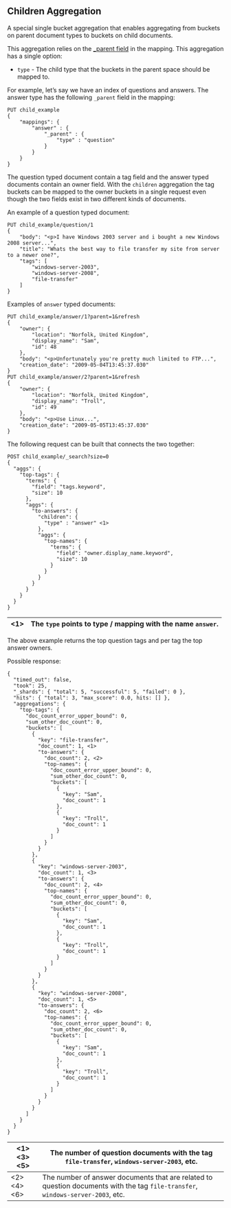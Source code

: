 ## Children Aggregation

A special single bucket aggregation that enables aggregating from buckets on parent document types to buckets on child documents.

This aggregation relies on the [_parent field](mapping-parent-field.html) in the mapping. This aggregation has a single option:

  * `type` \- The child type that the buckets in the parent space should be mapped to. 



For example, let’s say we have an index of questions and answers. The answer type has the following `_parent` field in the mapping:
    
    
    PUT child_example
    {
        "mappings": {
            "answer" : {
                "_parent" : {
                    "type" : "question"
                }
            }
        }
    }

The question typed document contain a tag field and the answer typed documents contain an owner field. With the `children` aggregation the tag buckets can be mapped to the owner buckets in a single request even though the two fields exist in two different kinds of documents.

An example of a question typed document:
    
    
    PUT child_example/question/1
    {
        "body": "<p>I have Windows 2003 server and i bought a new Windows 2008 server...",
        "title": "Whats the best way to file transfer my site from server to a newer one?",
        "tags": [
            "windows-server-2003",
            "windows-server-2008",
            "file-transfer"
        ]
    }

Examples of `answer` typed documents:
    
    
    PUT child_example/answer/1?parent=1&refresh
    {
        "owner": {
            "location": "Norfolk, United Kingdom",
            "display_name": "Sam",
            "id": 48
        },
        "body": "<p>Unfortunately you're pretty much limited to FTP...",
        "creation_date": "2009-05-04T13:45:37.030"
    }
    PUT child_example/answer/2?parent=1&refresh
    {
        "owner": {
            "location": "Norfolk, United Kingdom",
            "display_name": "Troll",
            "id": 49
        },
        "body": "<p>Use Linux...",
        "creation_date": "2009-05-05T13:45:37.030"
    }

The following request can be built that connects the two together:
    
    
    POST child_example/_search?size=0
    {
      "aggs": {
        "top-tags": {
          "terms": {
            "field": "tags.keyword",
            "size": 10
          },
          "aggs": {
            "to-answers": {
              "children": {
                "type" : "answer" <1>
              },
              "aggs": {
                "top-names": {
                  "terms": {
                    "field": "owner.display_name.keyword",
                    "size": 10
                  }
                }
              }
            }
          }
        }
      }
    }

<1>| The `type` points to type / mapping with the name `answer`.    
---|---  
  
The above example returns the top question tags and per tag the top answer owners.

Possible response:
    
    
    {
      "timed_out": false,
      "took": 25,
      "_shards": { "total": 5, "successful": 5, "failed": 0 },
      "hits": { "total": 3, "max_score": 0.0, hits: [] },
      "aggregations": {
        "top-tags": {
          "doc_count_error_upper_bound": 0,
          "sum_other_doc_count": 0,
          "buckets": [
            {
              "key": "file-transfer",
              "doc_count": 1, <1>
              "to-answers": {
                "doc_count": 2, <2>
                "top-names": {
                  "doc_count_error_upper_bound": 0,
                  "sum_other_doc_count": 0,
                  "buckets": [
                    {
                      "key": "Sam",
                      "doc_count": 1
                    },
                    {
                      "key": "Troll",
                      "doc_count": 1
                    }
                  ]
                }
              }
            },
            {
              "key": "windows-server-2003",
              "doc_count": 1, <3>
              "to-answers": {
                "doc_count": 2, <4>
                "top-names": {
                  "doc_count_error_upper_bound": 0,
                  "sum_other_doc_count": 0,
                  "buckets": [
                    {
                      "key": "Sam",
                      "doc_count": 1
                    },
                    {
                      "key": "Troll",
                      "doc_count": 1
                    }
                  ]
                }
              }
            },
            {
              "key": "windows-server-2008",
              "doc_count": 1, <5>
              "to-answers": {
                "doc_count": 2, <6>
                "top-names": {
                  "doc_count_error_upper_bound": 0,
                  "sum_other_doc_count": 0,
                  "buckets": [
                    {
                      "key": "Sam",
                      "doc_count": 1
                    },
                    {
                      "key": "Troll",
                      "doc_count": 1
                    }
                  ]
                }
              }
            }
          ]
        }
      }
    }

<1> <3> <5>| The number of question documents with the tag `file-transfer`, `windows-server-2003`, etc.     
---|---    
<2> <4> <6>| The number of answer documents that are related to question documents with the tag `file-transfer`, `windows-server-2003`, etc. 
